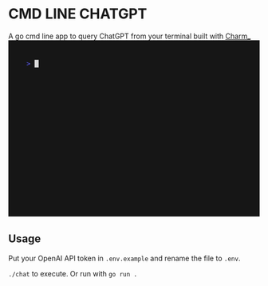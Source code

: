 # CMD LINE CHATGPT
A go cmd line app to query ChatGPT from your terminal built with [Charm_](https://charm.sh/)
![](./out.gif)

## Usage
Put your OpenAI API token in `.env.example` and rename the file to `.env`. 

`./chat` to execute. Or run with `go run .`